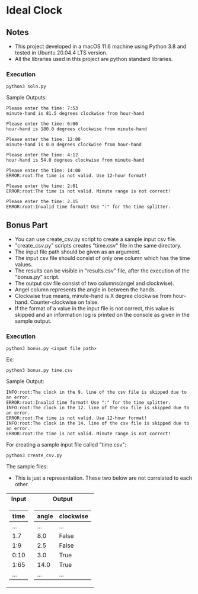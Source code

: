 # Ideal Clock
## Notes
- This project developed in a macOS 11.6 machine using Python 3.8 and tested in Ubuntu 20.04.4 LTS version.
- All the libraries used in this project are python standard libraries.

###  Execution
``` 
python3 soln.py
```
Sample Outputs:
```
Please enter the time: 7:53
minute-hand is 81.5 degrees clockwise from hour-hand
```
```
Please enter the time: 6:00
hour-hand is 180.0 degrees clockwise from minute-hand
```
```
Please enter the time: 12:00
minute-hand is 0.0 degrees clockwise from hour-hand
```
```
Please enter the time: 4:12
hour-hand is 54.0 degrees clockwise from minute-hand
```
``` 
Please enter the time: 14:00
ERROR:root:The time is not valid. Use 12-hour format!
```
``` 
Please enter the time: 2:61
ERROR:root:The time is not valid. Minute range is not correct!
```
```
Please enter the time: 2.15 
ERROR:root:Invalid time format! Use ":" for the time splitter.
```

## Bonus Part
- You can use create_csv.py script to create a sample input csv file.
- "create_csv.py" scripts creates "time.csv" file in the same directory.
- The input file path should be given as an argument.
- The input csv file should consist of only one column which has the time values.
- The results can be visible in "results.csv" file, after the execution of the "bonus.py" script.
- The output csv file consist of two columns(angel and clockwise). 
- Angel column represents the angle in between the hands. 
- Clockwise true means, minute-hand is X degree clockwise from hour-hand. Counter-clockwise on false.
- If the format of a value in the input file is not correct, this value is skipped and an information log is printed on 
the console as given in the sample output.

###  Execution
``` 
python3 bonus.py <input file path>
```
Ex:
``` 
python3 bonus.py time.csv
```
Sample Output:
```
INFO:root:The clock in the 9. line of the csv file is skipped due to an error.
ERROR:root:Invalid time format! Use ":" for the time splitter.
INFO:root:The clock in the 12. line of the csv file is skipped due to an error.
ERROR:root:The time is not valid. Use 12-hour format!
INFO:root:The clock in the 14. line of the csv file is skipped due to an error.
ERROR:root:The time is not valid. Minute range is not correct!
```
For creating a sample input file called "time.csv":
```
python3 create_csv.py 
```

The sample files:
- This is just a representation. These two below are not correlated to each other.
<table>
<tr><th> Input </th><th> Output </th></tr>
<tr><td>

| time |
|------|
| ...  |
| 1.7  | 
| 1:9  | 
| 0:10 | 
| 1:65 |
| ...  |

</td><td>

| angle | clockwise |
|-------|-----------|
| ...   | ...       |
| 8.0   | False     |
| 2.5   | False     |
| 3.0   | True      |
| 14.0  | True      |
| ...   | ...       |

</td></tr> </table>
